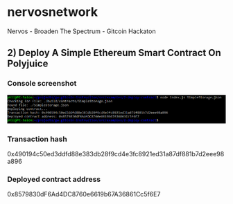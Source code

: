 # nervosnetwork
Nervos - Broaden The Spectrum - Gitcoin Hackaton

## 2) Deploy A Simple Ethereum Smart Contract On Polyjuice

### Console screenshot
![Console](task_02_01.png?raw=true "Console")

### Transaction hash
0x490194c50ed3ddfd88e383db28f9cd4e3fc8921ed31a87df881b7d2eee98a896

### Deployed contract address
0x8579830dF6Ad4DC8760e6619b67A36861Cc5f6E7
